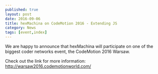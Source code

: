 ```yaml
---
published: true
layout: post
date: 2016-09-06
title: hexMachina on CodeMotion 2016 - Extending JS
category: News
tags: [event,index]
---
```

We are happy to announce that hexMachina will participate on one of the biggest coder networks event, the CodeMotion 2016 Warsaw. 

Check out the link for more information: http://warsaw2016.codemotionworld.com/